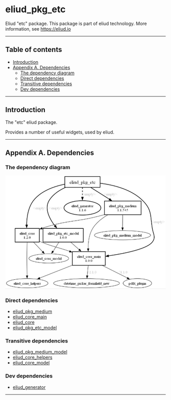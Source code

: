 # eliud_pkg_etc

Eliud "etc" package. 
This package is part of eliud technology. More information, see https://eliud.io

---

## Table of contents

<!-- toc -->

- [Introduction](#introduction)
- [Appendix A. Dependencies](#appendix-a-dependencies)
  * [The dependency diagram](#the-dependency-diagram)
  * [Direct dependencies](#direct-dependencies)
  * [Transitive dependencies](#transitive-dependencies)
  * [Dev dependencies](#dev-dependencies)

<!-- tocstop -->

---

## Introduction

The "etc" eliud package. 

Provides a number of useful widgets, used by eliud.

---

## Appendix A. Dependencies

### The dependency diagram

![Dependency diagram](https://github.com/eliudio/eliud_pkg_etc/raw/main/depends.jpg)

<!-- dependencies -->

### Direct dependencies
- [eliud_pkg_medium](https://pub.dev/packages/eliud_pkg_medium)
- [eliud_core_main](https://pub.dev/packages/eliud_core_main)
- [eliud_core](https://pub.dev/packages/eliud_core)
- [eliud_pkg_etc_model](https://pub.dev/packages/eliud_pkg_etc_model)

### Transitive dependencies
- [eliud_pkg_medium_model](https://pub.dev/packages/eliud_pkg_medium_model)
- [eliud_core_helpers](https://pub.dev/packages/eliud_core_helpers)
- [eliud_core_model](https://pub.dev/packages/eliud_core_model)

### Dev dependencies
- [eliud_generator](https://pub.dev/packages/eliud_generator)

<!-- dependenciesstop -->

---
